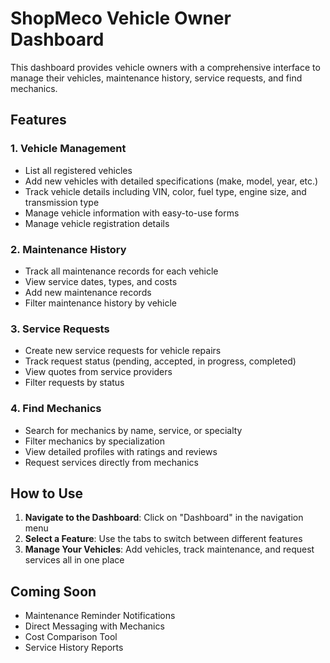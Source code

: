 # ShopMeco Vehicle Owner Dashboard

This dashboard provides vehicle owners with a comprehensive interface to manage their vehicles, maintenance history, service requests, and find mechanics.

## Features

### 1. Vehicle Management
- List all registered vehicles
- Add new vehicles with detailed specifications (make, model, year, etc.)
- Track vehicle details including VIN, color, fuel type, engine size, and transmission type
- Manage vehicle information with easy-to-use forms
- Manage vehicle registration details

### 2. Maintenance History
- Track all maintenance records for each vehicle
- View service dates, types, and costs
- Add new maintenance records
- Filter maintenance history by vehicle

### 3. Service Requests
- Create new service requests for vehicle repairs
- Track request status (pending, accepted, in progress, completed)
- View quotes from service providers
- Filter requests by status

### 4. Find Mechanics
- Search for mechanics by name, service, or specialty
- Filter mechanics by specialization
- View detailed profiles with ratings and reviews
- Request services directly from mechanics

## How to Use

1. **Navigate to the Dashboard**: Click on "Dashboard" in the navigation menu
2. **Select a Feature**: Use the tabs to switch between different features
3. **Manage Your Vehicles**: Add vehicles, track maintenance, and request services all in one place

## Coming Soon

- Maintenance Reminder Notifications
- Direct Messaging with Mechanics
- Cost Comparison Tool
- Service History Reports
